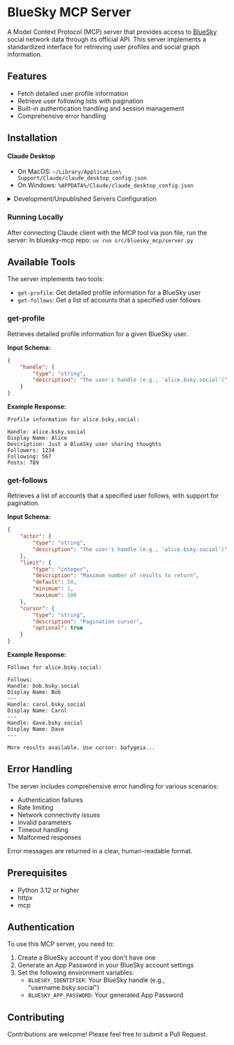 # BlueSky MCP Server

A Model Context Protocol (MCP) server that provides access to [BlueSky](https://bsky.app) social network data through its official API. This server implements a standardized interface for retrieving user profiles and social graph information.

## Features

- Fetch detailed user profile information
- Retrieve user following lists with pagination
- Built-in authentication handling and session management
- Comprehensive error handling

## Installation

#### Claude Desktop

- On MacOS: `~/Library/Application\ Support/Claude/claude_desktop_config.json`
- On Windows: `%APPDATA%/Claude/claude_desktop_config.json`

<details>
<summary>Development/Unpublished Servers Configuration</summary>

```json
    "mcpServers": {
        "bluesky-mcp": {
            "command": "uv",
            "args": [
            "--directory",
            "/Users/{INSERT_USER}/YOUR/PATH/TO/bluesky-mcp",
            "run",
            "bluesky-mcp"
            ],
            "env": {
                "BLUESKY_IDENTIFIER": "your.handle.bsky.social",
                "BLUESKY_APP_PASSWORD": "your-app-password"
            }
        }
    }
```
</details>

### Running Locally
After connecting Claude client with the MCP tool via json file, run the server:
In bluesky-mcp repo: `uv run src/bluesky_mcp/server.py`

## Available Tools

The server implements two tools:
- `get-profile`: Get detailed profile information for a BlueSky user
- `get-follows`: Get a list of accounts that a specified user follows

### get-profile

Retrieves detailed profile information for a given BlueSky user.

**Input Schema:**
```json
{
    "handle": {
        "type": "string",
        "description": "The user's handle (e.g., 'alice.bsky.social')"
    }
}
```

**Example Response:**
```
Profile information for alice.bsky.social:

Handle: alice.bsky.social
Display Name: Alice
Description: Just a BlueSky user sharing thoughts
Followers: 1234
Following: 567
Posts: 789
```

### get-follows

Retrieves a list of accounts that a specified user follows, with support for pagination.

**Input Schema:**
```json
{
    "actor": {
        "type": "string",
        "description": "The user's handle (e.g., 'alice.bsky.social')"
    },
    "limit": {
        "type": "integer",
        "description": "Maximum number of results to return",
        "default": 50,
        "minimum": 1,
        "maximum": 100
    },
    "cursor": {
        "type": "string",
        "description": "Pagination cursor",
        "optional": true
    }
}
```

**Example Response:**
```
Follows for alice.bsky.social:

Follows:
Handle: bob.bsky.social
Display Name: Bob
---
Handle: carol.bsky.social
Display Name: Carol
---
Handle: dave.bsky.social
Display Name: Dave
---

More results available. Use cursor: bafygeia...
```

## Error Handling

The server includes comprehensive error handling for various scenarios:

- Authentication failures
- Rate limiting
- Network connectivity issues
- Invalid parameters
- Timeout handling
- Malformed responses

Error messages are returned in a clear, human-readable format.

## Prerequisites

- Python 3.12 or higher
- httpx
- mcp

## Authentication

To use this MCP server, you need to:
1. Create a BlueSky account if you don't have one
2. Generate an App Password in your BlueSky account settings
3. Set the following environment variables:
   - `BLUESKY_IDENTIFIER`: Your BlueSky handle (e.g., "username.bsky.social")
   - `BLUESKY_APP_PASSWORD`: Your generated App Password

## Contributing

Contributions are welcome! Please feel free to submit a Pull Request.